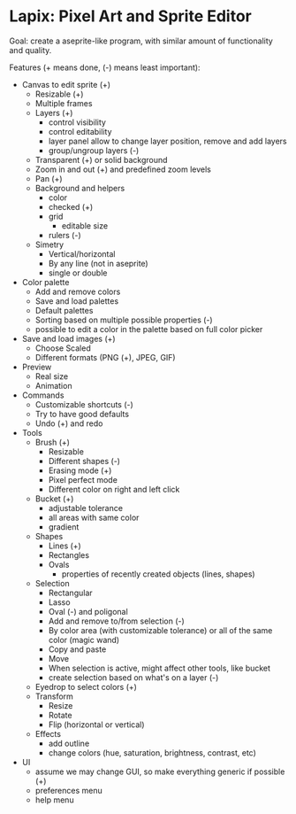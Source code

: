# Lapix: Pixel Art and Sprite Editor

Goal: create a aseprite-like program, with similar amount of functionality and
quality.

Features (+ means done, (-) means least important):

- Canvas to edit sprite (+)
  - Resizable (+)
  - Multiple frames
  - Layers (+)
    - control visibility
    - control editability
    - layer panel allow to change layer position, remove and add layers
    - group/ungroup layers (-)
  - Transparent (+) or solid background
  - Zoom in and out (+) and predefined zoom levels
  - Pan (+)
  - Background and helpers
    - color
    - checked (+)
    - grid
      - editable size
    - rulers (-)
  - Simetry
    - Vertical/horizontal
    - By any line (not in aseprite)
    - single or double
- Color palette
  - Add and remove colors
  - Save and load palettes
  - Default palettes
  - Sorting based on multiple possible properties (-)
  - possible to edit a color in the palette based on full color picker
- Save and load images (+)
  - Choose Scaled
  - Different formats (PNG (+), JPEG, GIF)
- Preview
  - Real size
  - Animation
- Commands
  - Customizable shortcuts (-)
  - Try to have good defaults
  - Undo (+) and redo
- Tools
  - Brush (+)
    - Resizable
    - Different shapes (-)
    - Erasing mode (+)
    - Pixel perfect mode
    - Different color on right and left click
  - Bucket (+)
    - adjustable tolerance
    - all areas with same color
    - gradient
  - Shapes
    - Lines (+)
    - Rectangles
    - Ovals
      - properties of recently created objects (lines, shapes)
  - Selection
    - Rectangular
    - Lasso
    - Oval (-) and poligonal
    - Add and remove to/from selection (-)
    - By color area (with customizable tolerance) or all of the same color
      (magic wand)
    - Copy and paste
    - Move
    - When selection is active, might affect other tools, like bucket
    - create selection based on what's on a layer (-)
  - Eyedrop to select colors (+)
  - Transform
    - Resize
    - Rotate
    - Flip (horizontal or vertical)
  - Effects
    - add outline
    - change colors (hue, saturation, brightness, contrast, etc)
- UI
  - assume we may change GUI, so make everything generic if possible (+)
  - preferences menu
  - help menu

